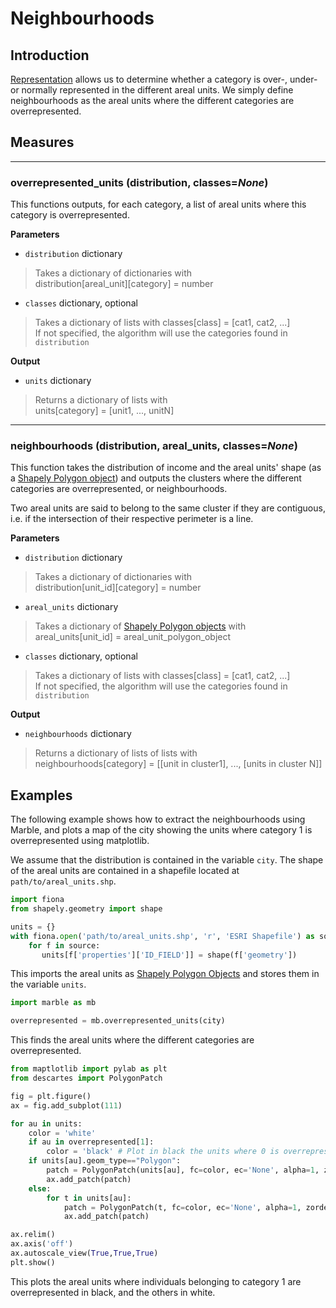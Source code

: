 # Neighbourhoods

## Introduction

[Representation](representation.md) allows us to determine whether a category is over-, under- or
normally represented in the different areal units. We simply define
neighbourhoods as the areal units where the different categories are
overrepresented.

## Measures

----

### **overrepresented_units** (distribution, classes=*None*)

This functions outputs, for each category, a list of areal units where this
category is overrepresented.


**Parameters**

* `distribution`  dictionary
> Takes a dictionary of dictionaries with  
> distribution[areal_unit][category] = number 
* `classes` dictionary, optional
> Takes a dictionary of lists with classes[class] = [cat1, cat2, ...]  
> If not specified, the algorithm will use the categories found in
> `distribution`

**Output**

* `units` dictionary
> Returns a dictionary of lists with  
> units[category] = [unit1, ..., unitN]

----

### **neighbourhoods** (distribution, areal_units, classes=*None*)

This function takes the distribution of income and the areal units' shape (as a
[Shapely Polygon object](http://toblerity.org/shapely/manual.html)) and outputs
the clusters where the different categories are overrepresented, or
neighbourhoods. 

Two areal units are said to belong to the same cluster if they are contiguous,
i.e. if the intersection of their respective perimeter is a line.

**Parameters**

* `distribution`  dictionary
> Takes a dictionary of dictionaries with  
> distribution[unit_id][category] = number 
* `areal_units` dictionary
> Takes a dictionary of [Shapely Polygon objects](http://toblerity.org/shapely/manual.html) with   
> areal_units[unit_id] = areal_unit_polygon_object
* `classes` dictionary, optional
> Takes a dictionary of lists with classes[class] = [cat1, cat2, ...]  
> If not specified, the algorithm will use the categories found in
> `distribution`

**Output**

* `neighbourhoods` dictionary
> Returns a dictionary of lists of lists with  
> neighbourhoods[category] = [[unit in cluster1], ..., [units in cluster N]]

## Examples

The following example shows how to extract the neighbourhoods using Marble, and plots
a map of the city showing the units where category $1$ is overrepresented using
matplotlib.

We assume that the distribution is contained in the variable `city`. The shape
of the areal units are contained in a shapefile located at
`path/to/areal_units.shp`.

```python
import fiona
from shapely.geometry import shape

units = {}
with fiona.open('path/to/areal_units.shp', 'r', 'ESRI Shapefile') as source:
    for f in source:
       units[f['properties']['ID_FIELD']] = shape(f['geometry'])
```

This imports the areal units as [Shapely Polygon Objects](http://toblerity.org/shapely/manual.html) and stores them in the variable `units`.

```python
import marble as mb

overrepresented = mb.overrepresented_units(city)
```

This finds the areal units where the different categories are overrepresented.

```python
from maptlotlib import pylab as plt
from descartes import PolygonPatch

fig = plt.figure()
ax = fig.add_subplot(111)

for au in units:
    color = 'white'
    if au in overrepresented[1]:
        color = 'black' # Plot in black the units where 0 is overrepresented
    if units[au].geom_type=="Polygon":
        patch = PolygonPatch(units[au], fc=color, ec='None', alpha=1, zorder=1)
        ax.add_patch(patch)
    else:
        for t in units[au]:
            patch = PolygonPatch(t, fc=color, ec='None', alpha=1, zorder=1)
            ax.add_patch(patch)

ax.relim()
ax.axis('off')
ax.autoscale_view(True,True,True)
plt.show()
```
This plots the areal units where individuals belonging to category $1$ are
overrepresented in black, and the others in white.
